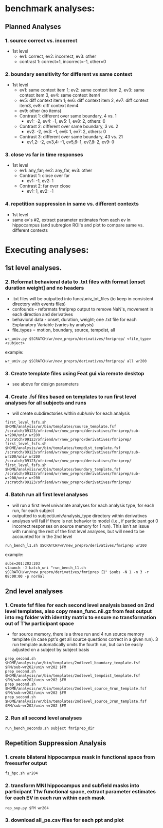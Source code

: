 # benchmark analyses:
## Planned Analyses
### 1. source correct vs. incorrect
* 1st level
  *  ev1: correct, ev2: incorrect, ev3: other
  *  contrast 1: correct=1, incorrect=-1, other=0

### 2. boundary sensitivity for different vs same context
* 1st level
  * ev1: same context item 1; ev2: same context item 2, ev3: same context item 3, ev4: same context item4
  * ev5: diff context item 1; ev6: diff context item 2, ev7: diff context item3, ev8: diff context item4
  * ev9: other (no items)
  * Contrast 1: different over same boundary, 4 vs. 1
    * ev1: -2, ev4: -1, ev5: 1, ev8: 2, others: 0
  * Contrast 2: different over same boundary, 3 vs. 2
    * ev2: -2, ev3: -1, ev6: 1, ev7: 2, others: 0
  * Contrast 3: different over same boundary, 43 vs. 21
    * ev1,2: -2, ev3,4: -1, ev5,6: 1, ev7,8: 2, ev9: 0
   
### 3. close vs far in time responses
* 1st level
  * ev1: any_far; ev2: any_far, ev3: other
  * Contrast 1:  close over far
    * ev1: -1, ev2: 1
  * Contrast 2: far over close
    * ev1: 1, ev2: -1

### 4. repetition suppression in same vs. different contexts
* 1st level
 * same ev's #2, extract parameter estimates from each ev in hippocampus (and subregion ROI's and plot to compare same vs. different contexts

# Executing analyses:
## 1st level analyses.
### 2. Reformat behavioral data to .txt files with format \[onset duration weight] and no headers
 * .txt files will be outputted into func/univ_txt_files (to keep in consistent directory with events files)
 * confounds - reformats fmriprep output to remove NaN's, movement in each direction and derivatives
 * behavioral data - onset, duration, weight; one .txt file for each Explanatory Variable (varies by analysis)
  * file_types = motion, boundary, source, tempdist, all 
```
wr_univ.py $SCRATCH/wr/new_prepro/derivatives/fmriprep/ <file_type> <subject>
```
example:
```
wr_univ.py $SCRATCH/wr/new_prepro/derivatives/fmriprep/ all wr200
```
### 3. Create template files using Feat gui via remote desktop
* see above for design parameters
### 4. Create .fsf files based on templates to run first level analyses for all subjects and runs
* will create subdirectories within sub/univ for each analysis
```
first_level_fsfs.sh $HOME/analysis/wr/bin/templates/source_template.fsf /scratch/09123/ofriend/wr/new_prepro/derivatives/fmriprep/sub-wr200/univ wr200 /scratch/09123/ofriend/wr/new_prepro/derivatives/fmriprep/
first_level_fsfs.sh $HOME/analysis/wr/bin/templates/tempdist_template.fsf /scratch/09123/ofriend/wr/new_prepro/derivatives/fmriprep/sub-wr200/univ wr200 /scratch/09123/ofriend/wr/new_prepro/derivatives/fmriprep/
first_level_fsfs.sh $HOME/analysis/wr/bin/templates/boundary_template.fsf /scratch/09123/ofriend/wr/new_prepro/derivatives/fmriprep/sub-wr200/univ wr200 /scratch/09123/ofriend/wr/new_prepro/derivatives/fmriprep/
```
### 4. Batch run all first level analyses
* will run a first level univariate analyses for each analysis type, for each run, for each subject
* outputted to subject/univ/analysis_type directory within derivatives
* analyses will fail if there is not behavior to model (i.e., if participant got 0 incorrect responses on source memory for 1 run). This isn't an issue with running the rest of the first level analyses, but will need to be accounted for in the 2nd level
```
run_bench_l1.sh $SCRATCH/wr/new_prepro/derivatives/fmriprep wr200
```
example:
```
subs=201:202:203
slaunch -J batch_uni "run_bench_l1.sh $SCRATCH/wr/new_prepro/derivatives/fmriprep {}" $subs -N 1 -n 3 -r 08:00:00 -p normal
```
## 2nd level analyses
### 1. Create fsf files for each second level analysis based on 2nd level templates, also copy mean_func.nii.gz from feat output into reg folder with identity matrix to ensure no transformation out of T1w participant space
* for source memory, there is a three run and 4 run source memory template (in case ppt's get all source questions correct in a given run). 3 run template automatically omits the fourth run, but can be easily adjusted on a subject by subject basis
```
prep_second.sh $HOME/analysis/wr/bin/templates/2ndlevel_boundary_template.fsf $FM/sub-wr202/univ wr202 $FM
prep_second.sh $HOME/analysis/wr/bin/templates/2ndlevel_tempdist_template.fsf $FM/sub-wr202/univ wr202 $FM
prep_second.sh $HOME/analysis/wr/bin/templates/2ndlevel_source_4run_template.fsf $FM/sub-wr202/univ wr202 $FM
prep_second.sh $HOME/analysis/wr/bin/templates/2ndlevel_source_3run_template.fsf $FM/sub-wr202/univ wr202 $FM
```
### 2. Run all second level analyses
```
run_bench_seconds.sh subject fmriprep_dir
```

## Repetition Suppression Analysis
### 1. create bilateral hippocampus mask in functional space from freesurfer output
```
fs_hpc.sh wr204
```

### 2. transform MNI hippocampus and subfield masks into participant T1w functional space, extract parameter estimates for each EV in each run within each mask
```
rep_sup.py $FM wr204
```
### 3. download all_pe.csv files for each ppt and plot

